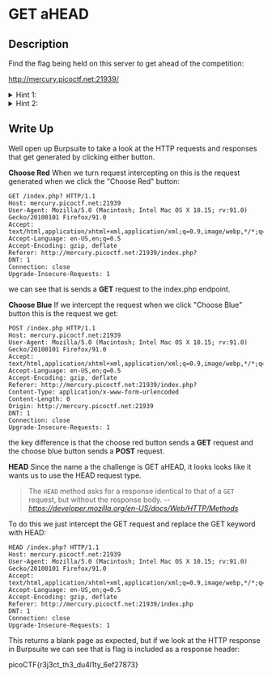 # GET aHEAD
## Description
Find the flag being held on this server to get ahead of the competition:

http://mercury.picoctf.net:21939/

<details>
	<summary> Hint 1: </summary>
	Maybe you have more than 2 choices
</details>

<details>
	<summary> Hint 2: </summary>
	Check out tools like Burpsuite to modify your requests and look at the responses
</details>

## Write Up
Well open up Burpsuite to take a look at the HTTP requests and responses that get generated by clicking either button.

**Choose Red**
When we turn request intercepting on this is the request generated when we click the "Choose Red" button:

```
GET /index.php? HTTP/1.1
Host: mercury.picoctf.net:21939
User-Agent: Mozilla/5.0 (Macintosh; Intel Mac OS X 10.15; rv:91.0) Gecko/20100101 Firefox/91.0
Accept: text/html,application/xhtml+xml,application/xml;q=0.9,image/webp,*/*;q=0.8
Accept-Language: en-US,en;q=0.5
Accept-Encoding: gzip, deflate
Referer: http://mercury.picoctf.net:21939/index.php?
DNT: 1
Connection: close
Upgrade-Insecure-Requests: 1
```

we can see that is sends a **GET** request to the index.php endpoint.

**Choose Blue**
If we intercept the request when we click "Choose Blue" button this is the request we get:
```
POST /index.php HTTP/1.1
Host: mercury.picoctf.net:21939
User-Agent: Mozilla/5.0 (Macintosh; Intel Mac OS X 10.15; rv:91.0) Gecko/20100101 Firefox/91.0
Accept: text/html,application/xhtml+xml,application/xml;q=0.9,image/webp,*/*;q=0.8
Accept-Language: en-US,en;q=0.5
Accept-Encoding: gzip, deflate
Referer: http://mercury.picoctf.net:21939/index.php?
Content-Type: application/x-www-form-urlencoded
Content-Length: 0
Origin: http://mercury.picoctf.net:21939
DNT: 1
Connection: close
Upgrade-Insecure-Requests: 1
```

the key difference is that the choose red button sends a **GET** request and the choose blue button sends a **POST** request. 

**HEAD**
Since the name a the challenge is GET aHEAD, it looks looks like it wants us to use the HEAD request type.

> The `HEAD` method asks for a response identical to that of a `GET` request, but without the response body.
> -- <cite>https://developer.mozilla.org/en-US/docs/Web/HTTP/Methods</cite>

To do this we just intercept the GET request and replace the GET keyword with HEAD:

```
HEAD /index.php? HTTP/1.1
Host: mercury.picoctf.net:21939
User-Agent: Mozilla/5.0 (Macintosh; Intel Mac OS X 10.15; rv:91.0) Gecko/20100101 Firefox/91.0
Accept: text/html,application/xhtml+xml,application/xml;q=0.9,image/webp,*/*;q=0.8
Accept-Language: en-US,en;q=0.5
Accept-Encoding: gzip, deflate
Referer: http://mercury.picoctf.net:21939/index.php
DNT: 1
Connection: close
Upgrade-Insecure-Requests: 1
```

This returns a blank page as expected, but if we look at the HTTP response in Burpsuite we can see that is flag is included as a response header: 

picoCTF{r3j3ct_th3_du4l1ty_6ef27873}
